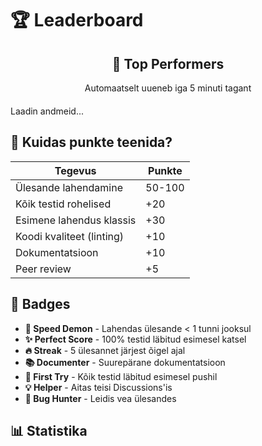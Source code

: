 # 🏆 Leaderboard

<div id="leaderboard-container">
  <div class="leaderboard-header">
    <h2>🥇 Top Performers</h2>
    <p>Automaatselt uueneb iga 5 minuti tagant</p>
  </div>
  
  <div id="loading">Laadin andmeid...</div>
  
  <table id="leaderboard-table" style="display: none;">
    <thead>
      <tr>
        <th>Koht</th>
        <th>Nimi</th>
        <th>Punkte</th>
        <th>Ülesandeid</th>
        <th>Badges</th>
      </tr>
    </thead>
    <tbody id="leaderboard-body">
    </tbody>
  </table>
</div>

<style>
.leaderboard-header {
  text-align: center;
  margin-bottom: 20px;
}

#leaderboard-table {
  width: 100%;
  border-collapse: collapse;
}

#leaderboard-table th {
  background-color: var(--md-primary-fg-color);
  color: white;
  padding: 10px;
  text-align: left;
}

#leaderboard-table td {
  padding: 8px;
  border-bottom: 1px solid #ddd;
}

#leaderboard-table tr:hover {
  background-color: var(--md-accent-fg-color--transparent);
}

.badge {
  display: inline-block;
  padding: 2px 8px;
  margin: 2px;
  border-radius: 12px;
  font-size: 12px;
  background-color: var(--md-primary-fg-color);
  color: white;
}

.rank-1 { font-size: 1.5em; }
.rank-2 { font-size: 1.3em; }
.rank-3 { font-size: 1.1em; }
</style>

<script>
// Fetch leaderboard data from GitHub
async function loadLeaderboard() {
  try {
    // GitHub API endpoint for classroom data
    const response = await fetch('https://api.github.com/repos/mtalvik/automation/contents/leaderboard.json');
    const data = await response.json();
    const leaderboardData = JSON.parse(atob(data.content));
    
    displayLeaderboard(leaderboardData);
  } catch (error) {
    // Fallback to demo data
    displayLeaderboard(getDemoData());
  }
}

function getDemoData() {
  return [
    { name: "Alice", points: 980, completed: 12, badges: ["🚀 Speed Demon", "✨ Perfect Score", "🔥 Streak"] },
    { name: "Bob", points: 875, completed: 11, badges: ["✨ Perfect Score", "📚 Documenter"] },
    { name: "Charlie", points: 820, completed: 10, badges: ["🔥 Streak", "🎯 First Try"] },
    { name: "Diana", points: 750, completed: 9, badges: ["📚 Documenter"] },
    { name: "Eve", points: 720, completed: 8, badges: ["🎯 First Try"] }
  ];
}

function displayLeaderboard(data) {
  const tbody = document.getElementById('leaderboard-body');
  tbody.innerHTML = '';
  
  data.forEach((student, index) => {
    const row = document.createElement('tr');
    const rank = index + 1;
    row.className = rank <= 3 ? `rank-${rank}` : '';
    
    const medal = rank === 1 ? '🥇' : rank === 2 ? '🥈' : rank === 3 ? '🥉' : `${rank}.`;
    
    row.innerHTML = `
      <td>${medal}</td>
      <td>${student.name}</td>
      <td>${student.points}</td>
      <td>${student.completed}/15</td>
      <td>${student.badges.map(b => `<span class="badge">${b}</span>`).join('')}</td>
    `;
    
    tbody.appendChild(row);
  });
  
  document.getElementById('loading').style.display = 'none';
  document.getElementById('leaderboard-table').style.display = 'table';
}

// Load on page load
loadLeaderboard();

// Refresh every 5 minutes
setInterval(loadLeaderboard, 300000);
</script>

## 🎯 Kuidas punkte teenida?

| Tegevus | Punkte |
|---------|--------|
| Ülesande lahendamine | 50-100 |
| Kõik testid rohelised | +20 |
| Esimene lahendus klassis | +30 |
| Koodi kvaliteet (linting) | +10 |
| Dokumentatsioon | +10 |
| Peer review | +5 |

## 🏅 Badges

- **🚀 Speed Demon** - Lahendas ülesande < 1 tunni jooksul
- **✨ Perfect Score** - 100% testid läbitud esimesel katsel
- **🔥 Streak** - 5 ülesannet järjest õigel ajal
- **📚 Documenter** - Suurepärane dokumentatsioon
- **🎯 First Try** - Kõik testid läbitud esimesel pushil
- **💡 Helper** - Aitas teisi Discussions'is
- **🐛 Bug Hunter** - Leidis vea ülesandes

## 📊 Statistika

<div id="stats-container">
  <!-- Stats will be loaded here -->
</div>
